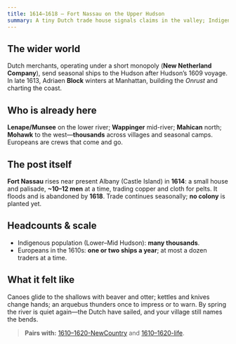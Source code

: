 ```yaml
---
title: 1614–1618 — Fort Nassau on the Upper Hudson
summary: A tiny Dutch trade house signals claims in the valley; Indigenous nations still set the terms.
---
```


## The wider world
Dutch merchants, operating under a short monopoly (**New Netherland Company**), send seasonal ships to the Hudson after Hudson’s 1609 voyage. In late 1613, Adriaen **Block** winters at Manhattan, building the *Onrust* and charting the coast.

## Who is already here
**Lenape/Munsee** on the lower river; **Wappinger** mid-river; **Mahican** north; **Mohawk** to the west—**thousands** across villages and seasonal camps. Europeans are crews that come and go.

## The post itself
**Fort Nassau** rises near present Albany (Castle Island) in **1614**: a small house and palisade, **~10–12 men** at a time, trading copper and cloth for pelts. It floods and is abandoned by **1618**. Trade continues seasonally; **no colony** is planted yet.

## Headcounts & scale
- Indigenous population (Lower–Mid Hudson): **many thousands**.  
- Europeans in the 1610s: **one or two ships a year**; at most a dozen traders at a time.

## What it felt like
Canoes glide to the shallows with beaver and otter; kettles and knives change hands; an arquebus thunders once to impress or to warn. By spring the river is quiet again—the Dutch have sailed, and your village still names the bends.

> **Pairs with:** [1610–1620-NewCountry](./1610-1620-NewCountry.md) and [1610–1620-life](./1610-1620-life.md).
